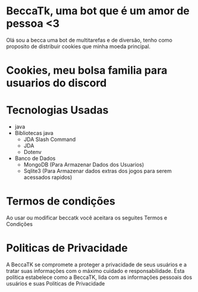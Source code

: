 # BeccaTk, uma bot que é um amor de pessoa <3

Olá sou a becca uma bot de multitarefas e de diversão, tenho como proposito de distribuir cookies que minha moeda principal.

# Cookies, meu bolsa familia para usuarios do discord

# Tecnologias Usadas 
- java
- Bibliotecas java
  - JDA Slash Command
  - JDA
  - Dotenv
- Banco de Dados
    - MongoDB (Para Armazenar Dados dos Usuarios)
    - Sqlite3 (Para Armazenar dados extras dos jogos para serem acessados rapidos)

# Termos de condições
Ao usar ou modificar beccatk você aceitara os seguites Termos e Condições

# Politicas de Privacidade
A BeccaTK se compromete a proteger a privacidade de seus usuários e a tratar suas informações com o máximo cuidado e responsabilidade. Esta política estabelece como a BeccaTK, lida com as informações pessoais dos usuários e suas Politicas de Privacidade



